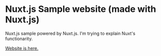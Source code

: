 # Nuxt.js Sample website (made with Nuxt.js)

Nuxt.js sample powered by Nuxt.js.
I'm trying to explain Nuxt's functionarity.

[Website is here.](https://nuxt-in-nuxt.netlify.com)


